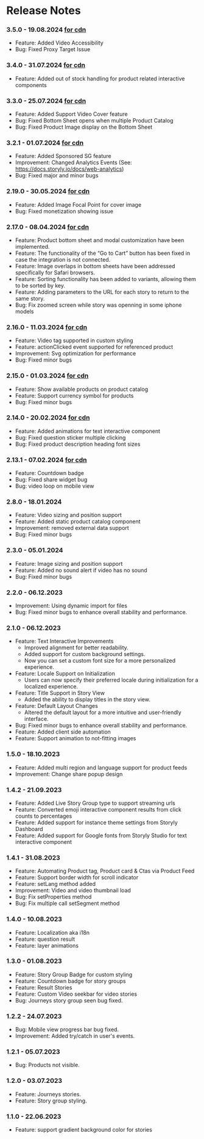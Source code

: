# Release Notes

### 3.5.0 - 19.08.2024 [for cdn](https://web-story.storyly.io/sdk/3.5.*/storyly-web.js)

- Feature: Added Video Accessibility
- Bug: Fixed Proxy Target Issue

### 3.4.0 - 31.07.2024 [for cdn](https://web-story.storyly.io/sdk/3.4.*/storyly-web.js)

- Feature: Added out of stock handling for product related interactive components

### 3.3.0 - 25.07.2024 [for cdn](https://web-story.storyly.io/sdk/3.3.*/storyly-web.js)

- Feature: Added Support Video Cover feature
- Bug: Fixed Bottom Sheet opens when multiple Product Catalog
- Bug: Fixed Product Image display on the Bottom Sheet

### 3.2.1 - 01.07.2024 [for cdn](https://web-story.storyly.io/sdk/3.2.1/storyly-web.js)

- Feature: Added Sponsored SG feature
- Improvement: Changed Analytics Events (See: https://docs.storyly.io/docs/web-analytics)
- Bug: Fixed major and minor bugs

### 2.19.0 - 30.05.2024 [for cdn](https://web-story.storyly.io/sdk/2.19.0/storyly-web.js)

- Feature: Added Image Focal Point for cover image
- Bug: Fixed monetization showing issue

### 2.17.0 - 08.04.2024 [for cdn](https://web-story.storyly.io/sdk/2.17.0/storyly-web.js)

- Feature: Product bottom sheet and modal customization have been implemented.
- Feature: The functionality of the “Go to Cart” button has been fixed in case the integration is not connected.
- Feature: Image overlaps in bottom sheets have been addressed specifically for Safari browsers.
- Feature: Sorting functionality has been added to variants, allowing them to be sorted by key.
- Feature: Adding parameters to the URL for each story to return to the same story.
- Bug: Fix zoomed screen while story was openning in some iphone models

### 2.16.0 - 11.03.2024 [for cdn](https://web-story.storyly.io/sdk/2.16.0/storyly-web.js)

- Feature: Video tag supported in custom styling
- Feature: actionClicked event supported for referenced product
- Improvement: Svg optimization for performance
- Bug: Fixed minor bugs

### 2.15.0 - 01.03.2024 [for cdn](https://web-story.storyly.io/sdk/2.15.0/storyly-web.js)

- Feature: Show available products on product catalog
- Feature: Support currency symbol for products
- Bug: Fixed minor bugs

### 2.14.0 - 20.02.2024 [for cdn](https://web-story.storyly.io/sdk/2.14.0/storyly-web.js)

- Feature: Added animations for text interactive component
- Bug: Fixed question sticker multiple clicking
- Bug: Fixed product description heading font sizes

### 2.13.1 - 07.02.2024 [for cdn](https://web-story.storyly.io/sdk/2.13.1/storyly-web.js)

- Feature: Countdown badge
- Bug: Fixed share widget bug
- Bug: video loop on mobile view

### 2.8.0 - 18.01.2024

- Feature: Video sizing and position support
- Feature: Added static product catalog component
- Improvement: removed external data support
- Bug: Fixed minor bugs

### 2.3.0 - 05.01.2024

- Feature: Image sizing and position support
- Feature: Added no sound alert if video has no sound
- Bug: Fixed minor bugs

### 2.2.0 - 06.12.2023

- Improvement: Using dynamic import for files
- Bug: Fixed minor bugs to enhance overall stability and performance.

### 2.1.0 - 06.12.2023

- Feature: Text Interactive Improvements
  - Improved alignment for better readability.
  - Added support for custom background settings.
  - Now you can set a custom font size for a more personalized experience.
- Feature: Locale Support on Initialization
  - Users can now specify their preferred locale during initialization for a localized experience.
- Feature: Title Support in Story View
  - Added the ability to display titles in the story view.
- Feature: Default Layout Changes
  - Altered the default layout for a more intuitive and user-friendly interface.
- Bug: Fixed minor bugs to enhance overall stability and performance.
- Feature: Added client side automation
- Feature: Support animation to not-fitting images

### 1.5.0 - 18.10.2023

- Feature: Added multi region and language support for product feeds
- Improvement: Change share popup design

### 1.4.2 - 21.09.2023

- Feature: Added Live Story Group type to support streaming urls
- Feature: Converted emoji interactive component results from click counts to percentages
- Feature: Added support for instance theme settings from Storyly Dashboard
- Feature: Added support for Google fonts from Storyly Studio for text interactive component

### 1.4.1 - 31.08.2023

- Feature: Automating Product tag, Product card & Ctas via Product Feed
- Feature: Support border width for scroll indicator
- Feature: setLang method added
- Improvement: Video and video thumbnail load
- Bug: Fix setProperties method
- Bug: Fix multiple call setSegment method

### 1.4.0 - 10.08.2023

- Feature: Localization aka i18n
- Feature: question result
- Feature: layer animations

### 1.3.0 - 01.08.2023

- Feature: Story Group Badge for custom styling
- Feature: Countdown badge for story groups
- Feature: Result Stories
- Feature: Custom Video seekbar for video stories
- Bug: Journeys story group seen bug fixed.

### 1.2.2 - 24.07.2023

- Bug: Mobile view progress bar bug fixed.
- Improvement: Added try/catch in user's events.

### 1.2.1 - 05.07.2023

- Bug: Products not visible.

### 1.2.0 - 03.07.2023

- Feature: Journeys stories.
- Feature: Story group styling.

### 1.1.0 - 22.06.2023

- Feature: support gradient background color for stories
